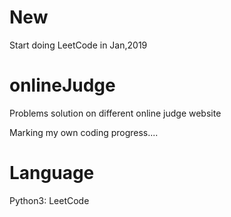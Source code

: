 # New
Start doing LeetCode in Jan,2019


# onlineJudge
Problems solution on different online judge website

Marking my own coding progress....

# Language
Python3: LeetCode
